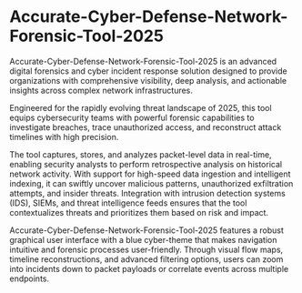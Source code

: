 # Accurate-Cyber-Defense-Network-Forensic-Tool-2025
Accurate-Cyber-Defense-Network-Forensic-Tool-2025 is an advanced digital forensics and cyber incident response solution designed 
to provide organizations with comprehensive visibility, deep analysis, and actionable insights across complex network infrastructures. 


Engineered for the rapidly evolving threat landscape of 2025, this tool equips cybersecurity teams with powerful forensic capabilities to investigate breaches, 
trace unauthorized access, and reconstruct attack timelines with high precision.

The tool captures, stores, and analyzes packet-level data in real-time, enabling security analysts to perform retrospective analysis on historical network activity. 
With support for high-speed data ingestion and intelligent indexing, it can swiftly uncover malicious patterns, unauthorized exfiltration attempts, and insider threats. 
Integration with intrusion detection systems (IDS), SIEMs, and threat intelligence feeds ensures that the tool contextualizes threats and prioritizes them based on risk and impact.

Accurate-Cyber-Defense-Network-Forensic-Tool-2025 features a robust graphical user interface with a blue cyber-theme that makes navigation intuitive and forensic processes user-friendly. 
Through visual flow maps, timeline reconstructions, and advanced filtering options, users can zoom into incidents down to packet payloads or correlate events across multiple endpoints.
